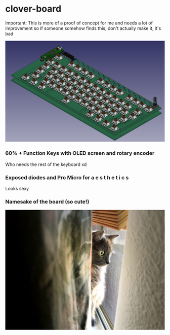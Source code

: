 # clover-board
Important: This is more of a proof of concept for me and needs a lot of improvement so if someone somehow finds this, don't actually make it, it's bad

![FreeCAD Screenshot of clover_board made with KiCadStepUp Addon](https://github.com/b-gong/clover-board/blob/main/clover_board.png?raw=true)

### 60% + Function Keys with OLED screen and rotary encoder
Who needs the rest of the keyboard xd

### Exposed diodes and Pro Micro for a e s t h e t i c s
Looks sexy

### Namesake of the board (so cute!)
![Picture of Clover the cat](https://github.com/b-gong/clover-board/blob/main/clover.jpg?raw=true)
